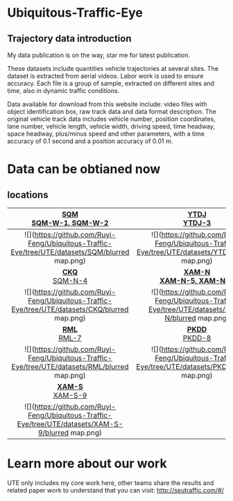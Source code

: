 # Ubiquitous-Traffic-Eye
## Trajectory data introduction
My data publication is on the way, star me for latest publication.

These datasets include quantities vehicle trajectories at several sites. The dataset is extracted from aerial videos. Labor work is used to ensure accuracy.
Each file is a group of sample, extracted on different sites and time, also in dynamic traffic conditions.

Data available for download from this website include: video files with object identification box, raw track data and data format description. The original vehicle track data includes vehicle number, position coordinates, lane number, vehicle length, vehicle width, driving speed, time headway, space headway, plus/minus speed and other parameters, with a time accuracy of 0.1 second and a position accuracy of 0.01 m.

# Data can be obtianed now

## locations

[<b>SQM</b><br />SQM-W-1, SQM-W-2](https://github.com/Ruyi-Feng/Ubiquitous-Traffic-Eye/tree/UTE/datasets/SQM)  |  [ <b>YTDJ </b><br />YTDJ-3](https://github.com/Ruyi-Feng/Ubiquitous-Traffic-Eye/tree/UTE/datasets/YTDJ/YTDJ-3)
:-------------------------:|:-------------------------:
![](https://github.com/Ruyi-Feng/Ubiquitous-Traffic-Eye/tree/UTE/datasets/SQM/blurred map.png) | ![](https://github.com/Ruyi-Feng/Ubiquitous-Traffic-Eye/tree/UTE/datasets/YTDJ/blurred map.png)
[<b>CKQ</b><br />SQM-N-4](https://github.com/Ruyi-Feng/Ubiquitous-Traffic-Eye/tree/UTE/datasets/CKQ/SQM-N-4) | [<b>XAM-N<br />XAM-N-5, XAM-N-6](https://github.com/Ruyi-Feng/Ubiquitous-Traffic-Eye/tree/UTE/datasets/XAM-N)
![](https://github.com/Ruyi-Feng/Ubiquitous-Traffic-Eye/tree/UTE/datasets/CKQ/blurred map.png) | ![](https://github.com/Ruyi-Feng/Ubiquitous-Traffic-Eye/tree/UTE/datasets/XAM-N/blurred map.png)
| [<b>RML</b><br />RML-7](https://github.com/Ruyi-Feng/Ubiquitous-Traffic-Eye/tree/UTE/datasets/RML/RML-7) |  [<b>PKDD</b><br /> PKDD-8](https://github.com/Ruyi-Feng/Ubiquitous-Traffic-Eye/tree/UTE/datasets/PKDD/PKDD-8)
![](https://github.com/Ruyi-Feng/Ubiquitous-Traffic-Eye/tree/UTE/datasets/RML/blurred map.png) |   ![](https://github.com/Ruyi-Feng/Ubiquitous-Traffic-Eye/tree/UTE/datasets/PKDD/blurred map.png)
| [<b>XAM-S</b><br />XAM-S-9](https://github.com/Ruyi-Feng/Ubiquitous-Traffic-Eye/tree/UTE/datasets/XAM-S/XAM-S-9) | 
![](https://github.com/Ruyi-Feng/Ubiquitous-Traffic-Eye/tree/UTE/datasets/XAM-S-9/blurred map.png) |



# Learn more about our work
UTE only includes my core work here, other teams share the results and related paper work to understand that you can visit:
http://seutraffic.com/#/
